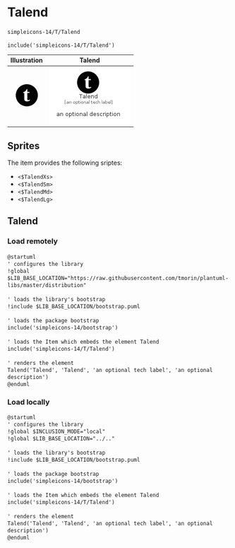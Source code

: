 # Talend


```text
simpleicons-14/T/Talend
```

```text
include('simpleicons-14/T/Talend')
```



| Illustration | Talend |
| :---: | :---: |
| ![illustration for Illustration](../../simpleicons-14/T/Talend.png) | ![illustration for Talend](../../simpleicons-14/T/Talend.Local.png) |



## Sprites
The item provides the following sriptes:

- `<$TalendXs>`
- `<$TalendSm>`
- `<$TalendMd>`
- `<$TalendLg>`





## Talend

### Load remotely
```plantuml
@startuml
' configures the library
!global $LIB_BASE_LOCATION="https://raw.githubusercontent.com/tmorin/plantuml-libs/master/distribution"

' loads the library's bootstrap
!include $LIB_BASE_LOCATION/bootstrap.puml

' loads the package bootstrap
include('simpleicons-14/bootstrap')

' loads the Item which embeds the element Talend
include('simpleicons-14/T/Talend')

' renders the element
Talend('Talend', 'Talend', 'an optional tech label', 'an optional description')
@enduml
```

### Load locally
```plantuml
@startuml
' configures the library
!global $INCLUSION_MODE="local"
!global $LIB_BASE_LOCATION="../.."

' loads the library's bootstrap
!include $LIB_BASE_LOCATION/bootstrap.puml

' loads the package bootstrap
include('simpleicons-14/bootstrap')

' loads the Item which embeds the element Talend
include('simpleicons-14/T/Talend')

' renders the element
Talend('Talend', 'Talend', 'an optional tech label', 'an optional description')
@enduml
```

